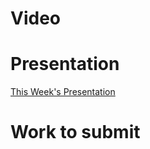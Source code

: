 
# Video

# Presentation
[This Week's Presentation](_presentations/presentationWeek11.md)

# Work to submit